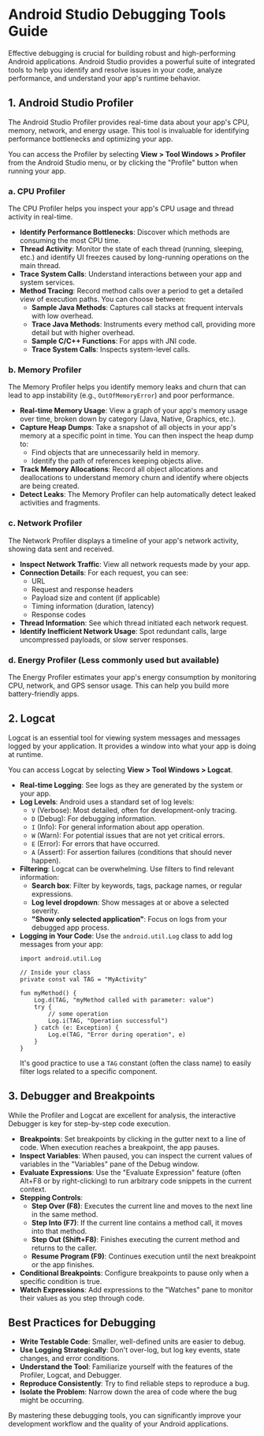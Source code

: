 # Android Studio Debugging Tools Guide

Effective debugging is crucial for building robust and high-performing Android applications. Android Studio provides a powerful suite of integrated tools to help you identify and resolve issues in your code, analyze performance, and understand your app's runtime behavior.

## 1. Android Studio Profiler

The Android Studio Profiler provides real-time data about your app's CPU, memory, network, and energy usage. This tool is invaluable for identifying performance bottlenecks and optimizing your app.

You can access the Profiler by selecting **View > Tool Windows > Profiler** from the Android Studio menu, or by clicking the "Profile" button when running your app.

### a. CPU Profiler

The CPU Profiler helps you inspect your app's CPU usage and thread activity in real-time.

*   **Identify Performance Bottlenecks**: Discover which methods are consuming the most CPU time.
*   **Thread Activity**: Monitor the state of each thread (running, sleeping, etc.) and identify UI freezes caused by long-running operations on the main thread.
*   **Trace System Calls**: Understand interactions between your app and system services.
*   **Method Tracing**: Record method calls over a period to get a detailed view of execution paths. You can choose between:
    *   **Sample Java Methods**: Captures call stacks at frequent intervals with low overhead.
    *   **Trace Java Methods**: Instruments every method call, providing more detail but with higher overhead.
    *   **Sample C/C++ Functions**: For apps with JNI code.
    *   **Trace System Calls**: Inspects system-level calls.

### b. Memory Profiler

The Memory Profiler helps you identify memory leaks and churn that can lead to app instability (e.g., `OutOfMemoryError`) and poor performance.

*   **Real-time Memory Usage**: View a graph of your app's memory usage over time, broken down by category (Java, Native, Graphics, etc.).
*   **Capture Heap Dumps**: Take a snapshot of all objects in your app's memory at a specific point in time. You can then inspect the heap dump to:
    *   Find objects that are unnecessarily held in memory.
    *   Identify the path of references keeping objects alive.
*   **Track Memory Allocations**: Record all object allocations and deallocations to understand memory churn and identify where objects are being created.
*   **Detect Leaks**: The Memory Profiler can help automatically detect leaked activities and fragments.

### c. Network Profiler

The Network Profiler displays a timeline of your app's network activity, showing data sent and received.

*   **Inspect Network Traffic**: View all network requests made by your app.
*   **Connection Details**: For each request, you can see:
    *   URL
    *   Request and response headers
    *   Payload size and content (if applicable)
    *   Timing information (duration, latency)
    *   Response codes
*   **Thread Information**: See which thread initiated each network request.
*   **Identify Inefficient Network Usage**: Spot redundant calls, large uncompressed payloads, or slow server responses.

### d. Energy Profiler (Less commonly used but available)

The Energy Profiler estimates your app's energy consumption by monitoring CPU, network, and GPS sensor usage. This can help you build more battery-friendly apps.

## 2. Logcat

Logcat is an essential tool for viewing system messages and messages logged by your application. It provides a window into what your app is doing at runtime.

You can access Logcat by selecting **View > Tool Windows > Logcat**.

*   **Real-time Logging**: See logs as they are generated by the system or your app.
*   **Log Levels**: Android uses a standard set of log levels:
    *   `V` (Verbose): Most detailed, often for development-only tracing.
    *   `D` (Debug): For debugging information.
    *   `I` (Info): For general information about app operation.
    *   `W` (Warn): For potential issues that are not yet critical errors.
    *   `E` (Error): For errors that have occurred.
    *   `A` (Assert): For assertion failures (conditions that should never happen).
*   **Filtering**: Logcat can be overwhelming. Use filters to find relevant information:
    *   **Search box**: Filter by keywords, tags, package names, or regular expressions.
    *   **Log level dropdown**: Show messages at or above a selected severity.
    *   **"Show only selected application"**: Focus on logs from your debugged app process.
*   **Logging in Your Code**: Use the `android.util.Log` class to add log messages from your app:
    ```
    import android.util.Log

    // Inside your class
    private const val TAG = "MyActivity"

    fun myMethod() {
        Log.d(TAG, "myMethod called with parameter: value")
        try {
            // some operation
            Log.i(TAG, "Operation successful")
        } catch (e: Exception) {
            Log.e(TAG, "Error during operation", e)
        }
    }
    ```
    It's good practice to use a `TAG` constant (often the class name) to easily filter logs related to a specific component.

## 3. Debugger and Breakpoints

While the Profiler and Logcat are excellent for analysis, the interactive Debugger is key for step-by-step code execution.

*   **Breakpoints**: Set breakpoints by clicking in the gutter next to a line of code. When execution reaches a breakpoint, the app pauses.
*   **Inspect Variables**: When paused, you can inspect the current values of variables in the "Variables" pane of the Debug window.
*   **Evaluate Expressions**: Use the "Evaluate Expression" feature (often Alt+F8 or by right-clicking) to run arbitrary code snippets in the current context.
*   **Stepping Controls**:
    *   **Step Over (F8)**: Executes the current line and moves to the next line in the same method.
    *   **Step Into (F7)**: If the current line contains a method call, it moves into that method.
    *   **Step Out (Shift+F8)**: Finishes executing the current method and returns to the caller.
    *   **Resume Program (F9)**: Continues execution until the next breakpoint or the app finishes.
*   **Conditional Breakpoints**: Configure breakpoints to pause only when a specific condition is true.
*   **Watch Expressions**: Add expressions to the "Watches" pane to monitor their values as you step through code.

## Best Practices for Debugging

*   **Write Testable Code**: Smaller, well-defined units are easier to debug.
*   **Use Logging Strategically**: Don't over-log, but log key events, state changes, and error conditions.
*   **Understand the Tool**: Familiarize yourself with the features of the Profiler, Logcat, and Debugger.
*   **Reproduce Consistently**: Try to find reliable steps to reproduce a bug.
*   **Isolate the Problem**: Narrow down the area of code where the bug might be occurring.

By mastering these debugging tools, you can significantly improve your development workflow and the quality of your Android applications.
